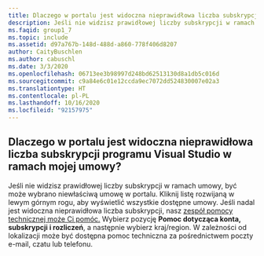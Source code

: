 ```yaml
---
title: Dlaczego w portalu jest widoczna nieprawidłowa liczba subskrypcji programu Visual Studio w ramach mojej umowy?
description: Jeśli nie widzisz prawidłowej liczby subskrypcji w ramach umowy, być może wybrano niewłaściwą umowę w...
ms.faqid: group1_7
ms.topic: include
ms.assetid: d97a767b-148d-488d-a860-778f406d8207
author: CaityBuschlen
ms.author: cabuschl
ms.date: 3/3/2020
ms.openlocfilehash: 06713ee3b98997d248bd62513130d8a1db5c016d
ms.sourcegitcommit: c9a84e6c01e12ccda9ec7072dd524830007e02a3
ms.translationtype: HT
ms.contentlocale: pl-PL
ms.lasthandoff: 10/16/2020
ms.locfileid: "92157975"
---
```

## <a name="why-is-the-portal-not-showing-the-correct-number-of-visual-studio-subscriptions-for-my-agreement"></a>Dlaczego w portalu jest widoczna nieprawidłowa liczba subskrypcji programu Visual Studio w ramach mojej umowy?

Jeśli nie widzisz prawidłowej liczby subskrypcji w ramach umowy, być może wybrano niewłaściwą umowę w portalu. Kliknij listę rozwijaną w lewym górnym rogu, aby wyświetlić wszystkie dostępne umowy. Jeśli nadal jest widoczna nieprawidłowa liczba subskrypcji, nasz [zespół pomocy technicznej może Ci pomóc.](https://visualstudio.microsoft.com/subscriptions/support/#talktous) Wybierz pozycję **Pomoc dotycząca konta, subskrypcji i rozliczeń**, a następnie wybierz kraj/region. W zależności od lokalizacji może być dostępna pomoc techniczna za pośrednictwem poczty e-mail, czatu lub telefonu.
